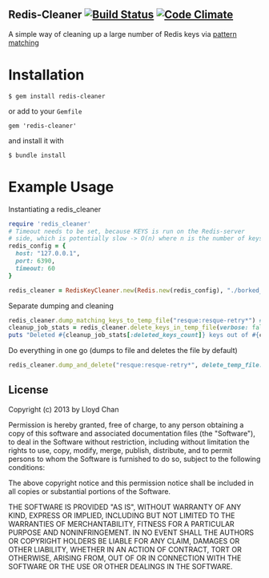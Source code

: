 Redis-Cleaner [![Build Status](https://travis-ci.org/lloydmeta/redis-cleaner.png?branch=master)](https://travis-ci.org/lloydmeta/redis-cleaner) [![Code Climate](https://codeclimate.com/github/lloydmeta/redis-cleaner.png)](https://codeclimate.com/github/lloydmeta/redis-cleaner)
-------------

A simple way of cleaning up a large number of Redis keys via [pattern matching](http://redis.io/commands/keys)

Installation
=======
    $ gem install redis-cleaner

or add to your ``Gemfile``

    gem 'redis-cleaner'

and install it with

    $ bundle install

Example Usage
=========

Instantiating a redis_cleaner

```ruby
require 'redis_cleaner'
# Timeout needs to be set, because KEYS is run on the Redis-server
# side, which is potentially slow -> O(n) where n is the number of keys
redis_config = {
  host: "127.0.0.1",
  port: 6390,
  timeout: 60
}

redis_cleaner = RedisKeyCleaner.new(Redis.new(redis_config), "./borked_keys")
```

Separate dumping and cleaning

```ruby
redis_cleaner.dump_matching_keys_to_temp_file("resque:resque-retry*") #<-- can be skipped if you already have a file to read from
cleanup_job_stats = redis_cleaner.delete_keys_in_temp_file(verbose: false)
puts "Deleted #{cleanup_job_stats[:deleted_keys_count]} keys out of #{cleanup_job_stats[:total_keys_count]}"
```

Do everything in one go (dumps to file and deletes the file by default)

```ruby
redis_cleaner.dump_and_delete("resque:resque-retry*", delete_temp_file: false, verbose: false, batch_size: 200)
```

## License

Copyright (c) 2013 by Lloyd Chan

Permission is hereby granted, free of charge, to any person obtaining a
copy of this software and associated documentation files (the
"Software"), to deal in the Software without restriction, including
without limitation the rights to use, copy, modify, merge, publish,
distribute, and to permit persons to whom the Software is furnished to do so, subject to
the following conditions:

The above copyright notice and this permission notice shall be included
in all copies or substantial portions of the Software.

THE SOFTWARE IS PROVIDED "AS IS", WITHOUT WARRANTY OF ANY KIND, EXPRESS
OR IMPLIED, INCLUDING BUT NOT LIMITED TO THE WARRANTIES OF
MERCHANTABILITY, FITNESS FOR A PARTICULAR PURPOSE AND NONINFRINGEMENT.
IN NO EVENT SHALL THE AUTHORS OR COPYRIGHT HOLDERS BE LIABLE FOR ANY
CLAIM, DAMAGES OR OTHER LIABILITY, WHETHER IN AN ACTION OF CONTRACT,
TORT OR OTHERWISE, ARISING FROM, OUT OF OR IN CONNECTION WITH THE
SOFTWARE OR THE USE OR OTHER DEALINGS IN THE SOFTWARE.